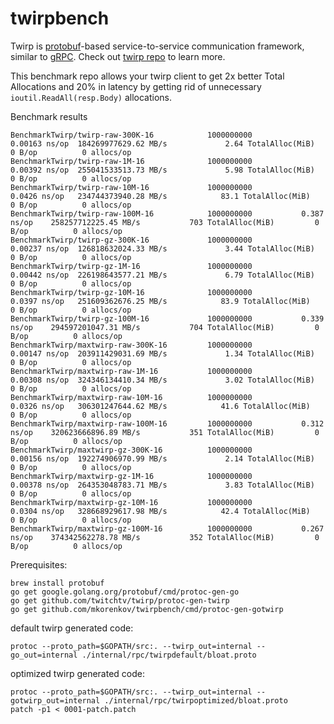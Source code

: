 # twirpbench

Twirp is [protobuf](https://developers.google.com/protocol-buffers/docs/proto3)-based service-to-service communication framework, similar to [gRPC](http://www.grpc.io/).
Check out [twirp repo](https://github.com/twitchtv/twirp) to learn more.

This benchmark repo allows your twirp client to get 2x better Total Allocations and 20% in latency by getting rid of unnecessary `ioutil.ReadAll(resp.Body)` allocations.

Benchmark results
```
BenchmarkTwirp/twirp-raw-300K-16         	1000000000	         0.00163 ns/op	184269977629.62 MB/s	         2.64 TotalAlloc(MiB)	       0 B/op	       0 allocs/op
BenchmarkTwirp/twirp-raw-1M-16           	1000000000	         0.00392 ns/op	255041533513.73 MB/s	         5.98 TotalAlloc(MiB)	       0 B/op	       0 allocs/op
BenchmarkTwirp/twirp-raw-10M-16          	1000000000	         0.0426 ns/op	234744373940.28 MB/s	        83.1 TotalAlloc(MiB)	       0 B/op	       0 allocs/op
BenchmarkTwirp/twirp-raw-100M-16         	1000000000	         0.387 ns/op	258257712225.45 MB/s	       703 TotalAlloc(MiB)	       0 B/op	       0 allocs/op
BenchmarkTwirp/twirp-gz-300K-16          	1000000000	         0.00237 ns/op	126818632024.33 MB/s	         3.44 TotalAlloc(MiB)	       0 B/op	       0 allocs/op
BenchmarkTwirp/twirp-gz-1M-16            	1000000000	         0.00442 ns/op	226198643577.21 MB/s	         6.79 TotalAlloc(MiB)	       0 B/op	       0 allocs/op
BenchmarkTwirp/twirp-gz-10M-16           	1000000000	         0.0397 ns/op	251609362676.25 MB/s	        83.9 TotalAlloc(MiB)	       0 B/op	       0 allocs/op
BenchmarkTwirp/twirp-gz-100M-16          	1000000000	         0.339 ns/op	294597201047.31 MB/s	       704 TotalAlloc(MiB)	       0 B/op	       0 allocs/op
BenchmarkTwirp/maxtwirp-raw-300K-16      	1000000000	         0.00147 ns/op	203911429031.69 MB/s	         1.34 TotalAlloc(MiB)	       0 B/op	       0 allocs/op
BenchmarkTwirp/maxtwirp-raw-1M-16        	1000000000	         0.00308 ns/op	324346134410.34 MB/s	         3.02 TotalAlloc(MiB)	       0 B/op	       0 allocs/op
BenchmarkTwirp/maxtwirp-raw-10M-16       	1000000000	         0.0326 ns/op	306301247644.62 MB/s	        41.6 TotalAlloc(MiB)	       0 B/op	       0 allocs/op
BenchmarkTwirp/maxtwirp-raw-100M-16      	1000000000	         0.312 ns/op	320623666896.89 MB/s	       351 TotalAlloc(MiB)	       0 B/op	       0 allocs/op
BenchmarkTwirp/maxtwirp-gz-300K-16       	1000000000	         0.00156 ns/op	192274906970.99 MB/s	         2.14 TotalAlloc(MiB)	       0 B/op	       0 allocs/op
BenchmarkTwirp/maxtwirp-gz-1M-16         	1000000000	         0.00378 ns/op	264353048783.71 MB/s	         3.83 TotalAlloc(MiB)	       0 B/op	       0 allocs/op
BenchmarkTwirp/maxtwirp-gz-10M-16        	1000000000	         0.0304 ns/op	328668929617.98 MB/s	        42.4 TotalAlloc(MiB)	       0 B/op	       0 allocs/op
BenchmarkTwirp/maxtwirp-gz-100M-16       	1000000000	         0.267 ns/op	374342562278.78 MB/s	       352 TotalAlloc(MiB)	       0 B/op	       0 allocs/op
```

Prerequisites:
```
brew install protobuf
go get google.golang.org/protobuf/cmd/protoc-gen-go
go get github.com/twitchtv/twirp/protoc-gen-twirp
go get github.com/mkorenkov/twirpbench/cmd/protoc-gen-gotwirp
```

default twirp generated code:
```
protoc --proto_path=$GOPATH/src:. --twirp_out=internal --go_out=internal ./internal/rpc/twirpdefault/bloat.proto
```

optimized twirp generated code:
```
protoc --proto_path=$GOPATH/src:. --twirp_out=internal --gotwirp_out=internal ./internal/rpc/twirpoptimized/bloat.proto
patch -p1 < 0001-patch.patch
```
